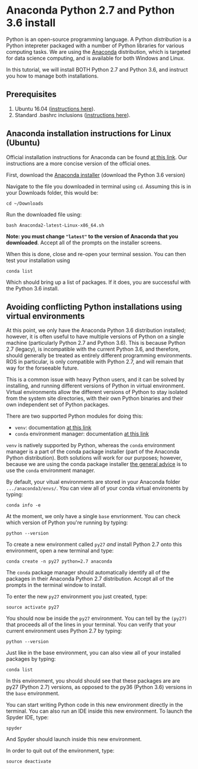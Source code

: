 # Anaconda Python 2.7 and Python 3.6 install
Python is an open-source programming language.  A Python *distribution* is a Python intepreter packaged with a number of Python libraries for various computing tasks.  We are using the [Anaconda](https://www.anaconda.com/) distribution, which is targeted for data science computing, and is available for both Windows and Linux.  

In this tutorial, we will install BOTH Python 2.7 and Python 3.6, and instruct you how to manage both installations.  

## Prerequisites
   1. Ubuntu 16.04 ([instructions here](https://github.com/riplaboratory/Kanaloa/tree/master/SoftwareInstallation/Ubuntu)).
   2. Standard .bashrc inclusions ([instructions here](https://github.com/riplaboratory/Kanaloa/tree/master/SoftwareInstallation/.bashrc_inclusions)).

## Anaconda installation instructions for Linux (Ubuntu)
Official installation instructions for Anaconda can be found [at this link](https://docs.anaconda.com/anaconda/install/linux).  Our instructions are a more concise version of the official ones.

First, download the [Anaconda installer](https://www.anaconda.com/download/#linux) (download the Python 3.6 version)
 
Navigate to the file you downloaded in terminal using `cd`.  Assuming this is in your Downloads folder, this would be:

```
cd ~/Downloads
```

Run the downloaded file using:

```
bash Anaconda2-latest-Linux-x86_64.sh
```

__Note: you must change `"latest"` to the version of Anaconda that you downloaded__.  Accept all of the prompts on the installer screens.

When this is done, close and re-open your terminal session.  You can then test your installation using

```
conda list
```

Which should bring up a list of packages.  If it does, you are successful with the Python 3.6 install.

## Avoiding conflicting Python installations using virtual environments
At this point, we only have the Anaconda Python 3.6 distribution installed; however, it is often useful to have multiple versions of Python on a single machine (particularly Python 2.7 and Python 3.6).  This is because Python 2.7 (legacy), is incompatible with the current Python 3.6, and therefore, should generally be treated as entirely different programming environments.  ROS in particular, is only compatible with Python 2.7, and will remain that way for the forseeable future.   

This is a common issue with heavy Python users, and it can be solved by installing, and running different versions of Python in virtual environment.  Virtual environments allow the different versions of Python to stay isolated from the system site directories, with their own Python binaries and their own independent set of Python packages.  

There are two supported Python modules for doing this:
   - `venv`: documentation [at this link](https://docs.python.org/3/library/venv.html#module-venv)
   - `conda` environment manager: documentation [at this link](https://conda.io/docs/user-guide/tasks/manage-environments.html)

`venv` is natively supported by Python, whereas the `conda` environment manager is a part of the conda package installer (part of the Anaconda Python distribution).  Both solutions will work for our purposes; however, because we are using the conda package installer [the general advice](https://stackoverflow.com/questions/34398676/does-conda-replace-the-need-for-virtualenv) is to use the `conda` environment manager.

By default, your vitual environments are stored in your Anaconda folder `.../anaconda3/envs/`.  You can view all of your conda virtual environents by typing:

```
conda info -e
```

At the moment, we only have a single `base` envrionment.  You can check which version of Python you're running by typing:

```
python --version
```

To create a new environment called `py27` *and* install Python 2.7 onto this environment, open a new terminal and type: 

```
conda create -n py27 python=2.7 anaconda
```

The `conda` package manager should automatically identify all of the packages in their Anaconda Python 2.7 distribution.  Accept all of the prompts in the terminal window to install.  

To enter the new `py27` environment you just created, type:

```
source activate py27
```

You should now be inside the `py27` environment.  You can tell by the `(py27)` that proceeds all of the lines in your terminal.  You can verify that your current environment uses Python 2.7 by typing:

```
python --version
```

Just like in the base environment, you can also view all of your installed packages by typing:
   
```
conda list
```

In this environment, you should should see that these packages are are py27 (Python 2.7) versions, as opposed to the py36 (Python 3.6) versions in the `base` environment.  

You can start writing Python code in this new environment directly in the terminal.  You can also run an IDE inside this new environment.  To launch the Spyder IDE, type:
   
```
spyder
```

And Spyder should launch inside this new environment.  
   
In order to quit out of the environment, type:
   
```
source deactivate
```
